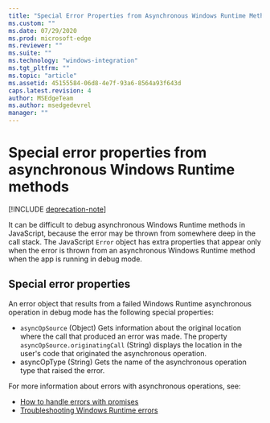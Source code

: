 ```yaml
---
title: "Special Error Properties from Asynchronous Windows Runtime Methods"
ms.custom: ""
ms.date: 07/29/2020
ms.prod: microsoft-edge
ms.reviewer: ""
ms.suite: ""
ms.technology: "windows-integration"
ms.tgt_pltfrm: ""
ms.topic: "article"
ms.assetid: 45155584-06d8-4e7f-93a6-8564a93f643d
caps.latest.revision: 4
author: MSEdgeTeam
ms.author: msedgedevrel
manager: ""
---
```

# Special error properties from asynchronous Windows Runtime methods  

[!INCLUDE [deprecation-note](../includes/legacy-edge-note.md)]  

It can be difficult to debug asynchronous Windows Runtime methods in JavaScript, because the error may be thrown from somewhere deep in the call stack.  The JavaScript `Error` object has extra properties that appear only when the error is thrown from an asynchronous Windows Runtime method when the app is running in debug mode.  
  
## Special error properties  

An error object that results from a failed Windows Runtime asynchronous operation in debug mode has the following special properties:  

*   `asyncOpSource` \(Object\) Gets information about the original location where the call that produced an error was made.  The property `asyncOpSource.originatingCall` \(String\) displays the location in the user's code that originated the asynchronous operation.  
*   asyncOpType \(String\) Gets the name of the asynchronous operation type that raised the error.  
    
For more information about errors with asynchronous operations, see:  
  
*   [How to handle errors with promises][PreviousVersionsWindowsAppsHh700337]  
*   [Troubleshooting Windows Runtime errors][PreviousVersionsWindowsAppsHh974350]  

<!-- links -->  

[PreviousVersionsWindowsAppsHh700337]: /previous-versions/windows/apps/hh700337(v=win.10) "How to handle errors with promises (HTML) | Microsoft Docs"  
[PreviousVersionsWindowsAppsHh974350]: /previous-versions/windows/apps/hh974350(v=win.10) "Troubleshooting Windows Runtime errors (HTML) | Microsoft Docs"  
